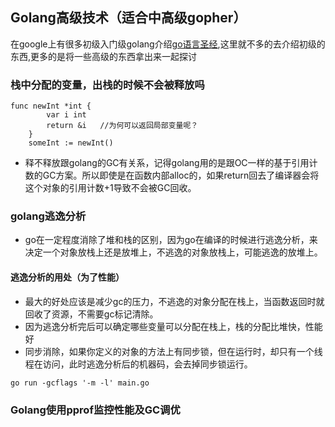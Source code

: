 ## Golang高级技术（适合中高级gopher）

在google上有很多初级入门级golang介绍[go语言圣经](https://wizardforcel.gitbooks.io/gopl-zh/index.html),这里就不多的去介绍初级的东西,更多的是将一些高级的东西拿出来一起探讨

### 栈中分配的变量，出栈的时候不会被释放吗

```
func newInt *int {
        var i int
        return &i   //为何可以返回局部变量呢？
    }
    someInt := newInt()
```
- 释不释放跟golang的GC有关系，记得golang用的是跟OC一样的基于引用计数的GC方案。所以即使是在函数内部alloc的，如果return回去了编译器会将这个对象的引用计数+1导致不会被GC回收。

### golang逃逸分析
- go在一定程度消除了堆和栈的区别，因为go在编译的时候进行逃逸分析，来决定一个对象放栈上还是放堆上，不逃逸的对象放栈上，可能逃逸的放堆上。

#### 逃逸分析的用处（为了性能）
- 最大的好处应该是减少gc的压力，不逃逸的对象分配在栈上，当函数返回时就回收了资源，不需要gc标记清除。
- 因为逃逸分析完后可以确定哪些变量可以分配在栈上，栈的分配比堆快，性能好
- 同步消除，如果你定义的对象的方法上有同步锁，但在运行时，却只有一个线程在访问，此时逃逸分析后的机器码，会去掉同步锁运行。

```
go run -gcflags '-m -l' main.go
```

### Golang使用pprof监控性能及GC调优
